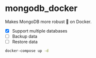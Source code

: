 # mongodb_docker

Makes MongoDB more robust 💅 on Docker.

- [x] Support multiple databases
- [ ] Backup data
- [ ] Restore data

```sh
docker-compose up -d
```
